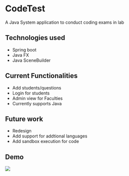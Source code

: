 # CodeTest
 A Java System application to conduct coding exams in lab

## Technologies used
- Spring boot
- Java FX
- Java SceneBuilder

## Current Functionalities
- Add students/questions
- Login for students
- Admin view for Faculties
- Currently supports Java

## Future work
- Redesign
- Add support for addtional languages
- Add sandbox execution for code


## Demo
![](Demo.gif)
